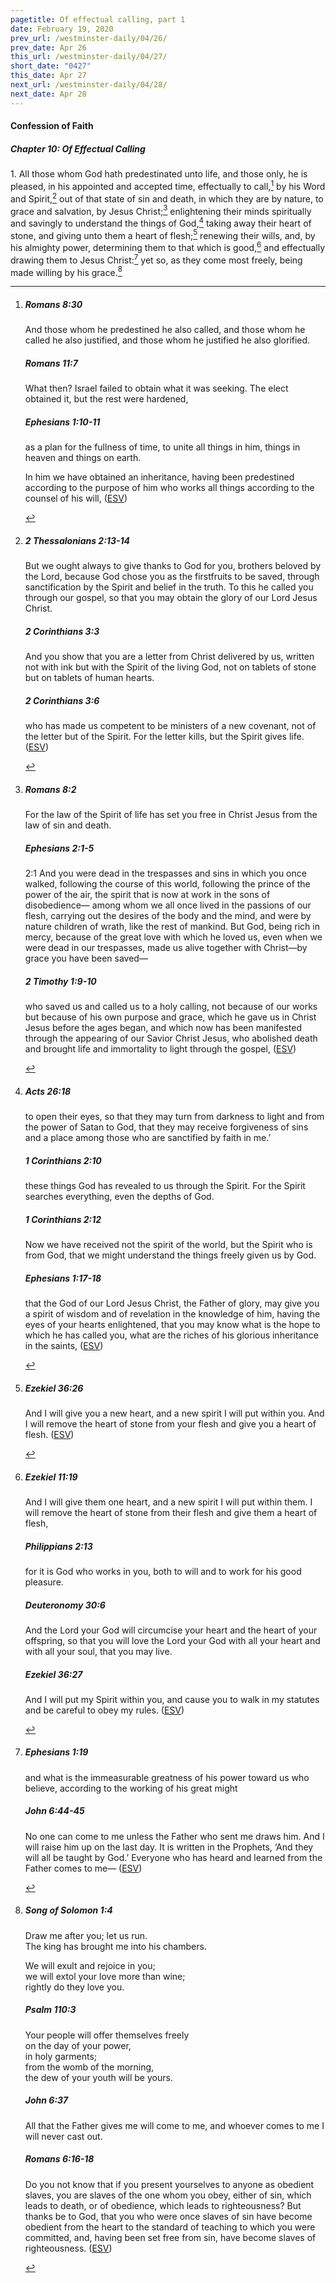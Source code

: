 ```yaml
---
pagetitle: Of effectual calling, part 1
date: February 19, 2020
prev_url: /westminster-daily/04/26/
prev_date: Apr 26
this_url: /westminster-daily/04/27/
short_date: "0427"
this_date: Apr 27
next_url: /westminster-daily/04/28/
next_date: Apr 28
---
```


#### Confession of Faith

##### Chapter 10: Of Effectual Calling

<span class="q">1.</span> All those whom God hath predestinated unto life, and those only, he is pleased, in his appointed and accepted time, effectually to call,[^fnref:wcf1] by his Word and Spirit,[^fnref:wcf2] out of that state of sin and death, in which they are by nature, to grace and salvation, by Jesus Christ;[^fnref:wcf3] enlightening their minds spiritually and savingly to understand the things of God,[^fnref:wcf4] taking away their heart of stone, and giving unto them a heart of flesh;[^fnref:wcf5] renewing their wills, and, by his almighty power, determining them to that which is good,[^fnref:wcf6] and effectually drawing them to Jesus Christ:[^fnref:wcf7] yet so, as they come most freely, being made willing by his grace.[^fnref:wcf8]

[^fnref:wcf1]: <div class="esv"><h5>Romans 8:30</h5> <div class="esv-text"><p id="p45008030.01-1">And those whom he predestined he also called, and those whom he called he also justified, and those whom he justified he also glorified.</p> </div><h5>Romans 11:7</h5> <div class="esv-text"><p id="p45011007.01-2">What then? Israel failed to obtain what it was seeking. The elect obtained it, but the rest were hardened,</p> </div><h5>Ephesians 1:10-11</h5> <div class="esv-text"><p id="p49001010.01-3">as a plan for the fullness of time, to unite all things in him, things in heaven and things on earth.</p>  <p id="p49001011.01-3">In him we have obtained an inheritance, having been predestined according to the purpose of him who works all things according to the counsel of his will,  (<a href="http://www.esv.org" class="copyright">ESV</a>)</p> </div> </div>

[^fnref:wcf2]: <div class="esv"><h5>2 Thessalonians 2:13-14</h5> <div class="esv-text"> <p id="p53002013.03-1">But we ought always to give thanks to God for you, brothers beloved by the Lord, because God chose you as the firstfruits to be saved, through sanctification by the Spirit and belief in the truth. To this he called you through our gospel, so that you may obtain the glory of our Lord Jesus Christ.</p> </div><h5>2 Corinthians 3:3</h5> <div class="esv-text"><p id="p47003003.01-2">And you show that you are a letter from Christ delivered by us, written not with ink but with the Spirit of the living God, not on tablets of stone but on tablets of human hearts.</p> </div><h5>2 Corinthians 3:6</h5> <div class="esv-text"><p id="p47003006.01-3">who has made us competent to be ministers of a new covenant, not of the letter but of the Spirit. For the letter kills, but the Spirit gives life.  (<a href="http://www.esv.org" class="copyright">ESV</a>)</p> </div> </div>

[^fnref:wcf3]: <div class="esv"><h5>Romans 8:2</h5> <div class="esv-text"><p id="p45008002.01-1">For the law of the Spirit of life has set you free in Christ Jesus from the law of sin and death.</p> </div><h5>Ephesians 2:1-5</h5> <div class="esv-text"> <p id="p49002001.05-2"><span class="chapter-num" id="v49002001-2">2:1&nbsp;</span>And you were dead in the trespasses and sins in which you once walked, following the course of this world, following the prince of the power of the air, the spirit that is now at work in the sons of disobedience&#8212; among whom we all once lived in the passions of our flesh, carrying out the desires of the body and the mind, and were by nature children of wrath, like the rest of mankind. But God, being rich in mercy, because of the great love with which he loved us, even when we were dead in our trespasses, made us alive together with Christ&#8212;by grace you have been saved&#8212;</p> </div><h5>2 Timothy 1:9-10</h5> <div class="esv-text"><p id="p55001009.01-3">who saved us and called us to a holy calling, not because of our works but because of his own purpose and grace, which he gave us in Christ Jesus before the ages began, and which now has been manifested through the appearing of our Savior Christ Jesus, who abolished death and brought life and immortality to light through the gospel,  (<a href="http://www.esv.org" class="copyright">ESV</a>)</p> </div> </div>

[^fnref:wcf4]: <div class="esv"><h5>Acts 26:18</h5> <div class="esv-text"><p id="p44026018.01-1"><span class="woc">to open their eyes, so that they may turn from darkness to light and from the power of Satan to God, that they may receive forgiveness of sins and a place among those who are sanctified by faith in me.&#8217;</span></p> </div><h5>1 Corinthians 2:10</h5> <div class="esv-text"><p class="same-paragraph" id="p46002010.01-2">these things God has revealed to us through the Spirit. For the Spirit searches everything, even the depths of God.</p> </div><h5>1 Corinthians 2:12</h5> <div class="esv-text"><p id="p46002012.01-3">Now we have received not the spirit of the world, but the Spirit who is from God, that we might understand the things freely given us by God.</p> </div><h5>Ephesians 1:17-18</h5> <div class="esv-text"><p id="p49001017.01-4">that the God of our Lord Jesus Christ, the Father of glory, may give you a spirit of wisdom and of revelation in the knowledge of him, having the eyes of your hearts enlightened, that you may know what is the hope to which he has called you, what are the riches of his glorious inheritance in the saints,  (<a href="http://www.esv.org" class="copyright">ESV</a>)</p> </div> </div>

[^fnref:wcf5]: <div class="esv"><h5>Ezekiel 36:26</h5> <div class="esv-text"><p id="p26036026.01-1">And I will give you a new heart, and a new spirit I will put within you. And I will remove the heart of stone from your flesh and give you a heart of flesh.  (<a href="http://www.esv.org" class="copyright">ESV</a>)</p> </div> </div>

[^fnref:wcf6]: <div class="esv"><h5>Ezekiel 11:19</h5> <div class="esv-text"><p id="p26011019.01-1">And I will give them one heart, and a new spirit I will put within them. I will remove the heart of stone from their flesh and give them a heart of flesh,</p> </div><h5>Philippians 2:13</h5> <div class="esv-text"><p id="p50002013.01-2">for it is God who works in you, both to will and to work for his good pleasure.</p> </div><h5>Deuteronomy 30:6</h5> <div class="esv-text"><p id="p05030006.01-3">And the <span class="small-caps">Lord</span> your God will circumcise your heart and the heart of your offspring, so that you will love the <span class="small-caps">Lord</span> your God with all your heart and with all your soul, that you may live.</p> </div><h5>Ezekiel 36:27</h5> <div class="esv-text"><p id="p26036027.01-4">And I will put my Spirit within you, and cause you to walk in my statutes and be careful to obey my rules.  (<a href="http://www.esv.org" class="copyright">ESV</a>)</p> </div> </div>

[^fnref:wcf7]: <div class="esv"><h5>Ephesians 1:19</h5> <div class="esv-text"><p id="p49001019.01-1">and what is the immeasurable greatness of his power toward us who believe, according to the working of his great might</p> </div><h5>John 6:44-45</h5> <div class="esv-text"><p id="p43006044.01-2"><span class="woc">No one can come to me unless the Father who sent me draws him. And I will raise him up on the last day.</span> <span class="woc">It is written in the Prophets, &#8216;And they will all be taught by God.&#8217; Everyone who has heard and learned from the Father comes to me&#8212;</span>  (<a href="http://www.esv.org" class="copyright">ESV</a>)</p> </div> </div>

[^fnref:wcf8]: <div class="esv"><h5>Song of Solomon 1:4</h5> <div class="esv-text"><div class="block-indent"> <p class="line-group" id="p22001004.01-1">Draw me after you; let us run.<br /> <span class="indent"></span>The king has brought me into his chambers.</p>  <p class="line-group" id="p22001004.17-1">We will exult and rejoice in you;<br /> <span class="indent"></span>we will extol your love more than wine;<br /> <span class="indent"></span>rightly do they love you.</p> </div> </div><h5>Psalm 110:3</h5> <div class="esv-text"><div class="block-indent"> <p class="line-group" id="p19110003.01-2">Your people will offer themselves freely<br /> <span class="indent"></span>on the day of your power,<br /> <span class="indent"></span>in holy garments;<br /> from the womb of the morning,<br /> <span class="indent"></span>the dew of your youth will be yours.</p> </div> </div><h5>John 6:37</h5> <div class="esv-text"><p id="p43006037.01-3"><span class="woc">All that the Father gives me will come to me, and whoever comes to me I will never cast out.</span></p> </div><h5>Romans 6:16-18</h5> <div class="esv-text"><p id="p45006016.01-4">Do you not know that if you present yourselves to anyone as obedient slaves, you are slaves of the one whom you obey, either of sin, which leads to death, or of obedience, which leads to righteousness? But thanks be to God, that you who were once slaves of sin have become obedient from the heart to the standard of teaching to which you were committed, and, having been set free from sin, have become slaves of righteousness.  (<a href="http://www.esv.org" class="copyright">ESV</a>)</p> </div> </div>

